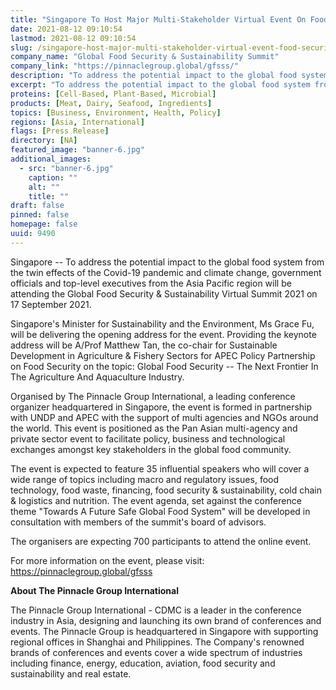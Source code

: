 ```yaml
---
title: "Singapore To Host Major Multi-Stakeholder Virtual Event On Food Security & Sustainability In Partnership With UNDP & APEC"
date: 2021-08-12 09:10:54
lastmod: 2021-08-12 09:10:54
slug: /singapore-host-major-multi-stakeholder-virtual-event-food-security-sustainability
company_name: "Global Food Security & Sustainability Summit"
company_link: "https://pinnaclegroup.global/gfsss/"
description: "To address the potential impact to the global food system from the twin effects of the Covid-19 pandemic and climate change, government officials and top-level executives from the Asia Pacific region will be attending the Global Food Security & Sustainability Virtual Summit 2021 on 17 September 2021."
excerpt: "To address the potential impact to the global food system from the twin effects of the Covid-19 pandemic and climate change, government officials and top-level executives from the Asia Pacific region will be attending the Global Food Security & Sustainability Virtual Summit 2021 on 17 September 2021."
proteins: [Cell-Based, Plant-Based, Microbial]
products: [Meat, Dairy, Seafood, Ingredients]
topics: [Business, Environment, Health, Policy]
regions: [Asia, International]
flags: [Press Release]
directory: [NA]
featured_image: "banner-6.jpg"
additional_images:
  - src: "banner-6.jpg"
    caption: ""
    alt: ""
    title: ""
draft: false
pinned: false
homepage: false
uuid: 9490
---
```

Singapore -- To address the potential impact to the global food system
from the twin effects of the Covid-19 pandemic and climate change,
government officials and top-level executives from the Asia Pacific
region will be attending the Global Food Security & Sustainability
Virtual Summit 2021 on 17 September 2021.

Singapore's Minister for Sustainability and the Environment, Ms Grace
Fu, will be delivering the opening address for the event. Providing the
keynote address will be A/Prof Matthew Tan, the co-chair for Sustainable
Development in Agriculture & Fishery Sectors for APEC Policy Partnership
on Food Security on the topic: Global Food Security -- The Next Frontier
In The Agriculture And Aquaculture Industry.

Organised by The Pinnacle Group International, a leading conference
organizer headquartered in Singapore, the event is formed in partnership
with UNDP and APEC with the support of multi agencies and NGOs around
the world. This event is positioned as the Pan Asian multi-agency and
private sector event to facilitate policy, business and technological
exchanges amongst key stakeholders in the global food community.

The event is expected to feature 35 influential speakers who will cover
a wide range of topics including macro and regulatory issues, food
technology, food waste, financing, food security & sustainability, cold
chain & logistics and nutrition. The event agenda, set against the
conference theme "Towards A Future Safe Global Food System" will be
developed in consultation with members of the summit's board of
advisors.

The organisers are expecting 700 participants to attend the online
event.

For more information on the event, please visit:
<https://pinnaclegroup.global/gfsss>

**About The Pinnacle Group International**

The Pinnacle Group International - CDMC is a leader in the conference
industry in Asia, designing and launching its own brand of conferences
and events. The Pinnacle Group is headquartered in Singapore with
supporting regional offices in Shanghai and Philippines. The Company's
renowned brands of conferences and events cover a wide spectrum of
industries including finance, energy, education, aviation, food security
and sustainability and real estate.

